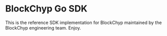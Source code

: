 # BlockChyp Go SDK

This is the reference SDK implementation for BlockChyp maintained by the BlockChyp engineering team.  Enjoy.
